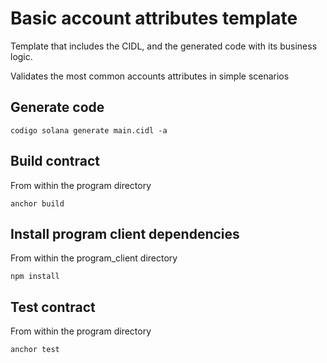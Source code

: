 # Basic account attributes template

Template that includes the CIDL, and the generated code with its business logic.

Validates the most common accounts attributes in simple  scenarios

## Generate code

```shell
codigo solana generate main.cidl -a
```

## Build contract

From within the program directory

```shell
anchor build
```

## Install program client dependencies

From within the program_client directory

```shell
npm install
```

## Test contract

From within the program directory

```shell
anchor test
```
